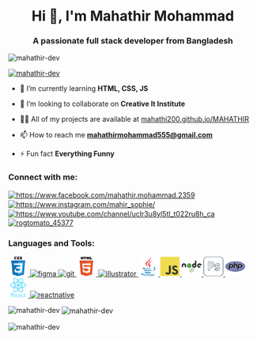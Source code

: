 <h1 align="center">Hi 👋, I'm Mahathir Mohammad</h1>
<h3 align="center">A passionate full stack developer from Bangladesh</h3>

<p align="left"> <img src="https://komarev.com/ghpvc/?username=mahathir-dev&label=Profile%20views&color=0e75b6&style=flat" alt="mahathir-dev" /> </p>

<p align="left"> <a href="https://github.com/ryo-ma/github-profile-trophy"><img src="https://github-profile-trophy.vercel.app/?username=mahathir-dev" alt="mahathir-dev" /></a> </p>

- 🌱 I’m currently learning **HTML, CSS, JS**

- 👯 I’m looking to collaborate on **Creative It Institute**

- 👨‍💻 All of my projects are available at [mahathi200.github.io/MAHATHIR](mahathi200.github.io/MAHATHIR)

- 📫 How to reach me **mahathirmohammad555@gmail.com**

- ⚡ Fun fact **Everything Funny**

<h3 align="left">Connect with me:</h3>
<p align="left">
<a href="https://fb.com/https://www.facebook.com/mahathir.mohammad.2359" target="blank"><img align="center" src="https://raw.githubusercontent.com/rahuldkjain/github-profile-readme-generator/master/src/images/icons/Social/facebook.svg" alt="https://www.facebook.com/mahathir.mohammad.2359" height="30" width="40" /></a>
<a href="https://instagram.com/https://www.instagram.com/mahir_sophie/" target="blank"><img align="center" src="https://raw.githubusercontent.com/rahuldkjain/github-profile-readme-generator/master/src/images/icons/Social/instagram.svg" alt="https://www.instagram.com/mahir_sophie/" height="30" width="40" /></a>
<a href="https://www.youtube.com/c/https://www.youtube.com/channel/uclr3u8yl5tl_t022ru8h_ca" target="blank"><img align="center" src="https://raw.githubusercontent.com/rahuldkjain/github-profile-readme-generator/master/src/images/icons/Social/youtube.svg" alt="https://www.youtube.com/channel/uclr3u8yl5tl_t022ru8h_ca" height="30" width="40" /></a>
<a href="https://discord.gg/rogtomato_45377" target="blank"><img align="center" src="https://raw.githubusercontent.com/rahuldkjain/github-profile-readme-generator/master/src/images/icons/Social/discord.svg" alt="rogtomato_45377" height="30" width="40" /></a>
</p>

<h3 align="left">Languages and Tools:</h3>
<p align="left"> <a href="https://www.w3schools.com/css/" target="_blank" rel="noreferrer"> <img src="https://raw.githubusercontent.com/devicons/devicon/master/icons/css3/css3-original-wordmark.svg" alt="css3" width="40" height="40"/> </a> <a href="https://www.figma.com/" target="_blank" rel="noreferrer"> <img src="https://www.vectorlogo.zone/logos/figma/figma-icon.svg" alt="figma" width="40" height="40"/> </a> <a href="https://git-scm.com/" target="_blank" rel="noreferrer"> <img src="https://www.vectorlogo.zone/logos/git-scm/git-scm-icon.svg" alt="git" width="40" height="40"/> </a> <a href="https://www.w3.org/html/" target="_blank" rel="noreferrer"> <img src="https://raw.githubusercontent.com/devicons/devicon/master/icons/html5/html5-original-wordmark.svg" alt="html5" width="40" height="40"/> </a> <a href="https://www.adobe.com/in/products/illustrator.html" target="_blank" rel="noreferrer"> <img src="https://www.vectorlogo.zone/logos/adobe_illustrator/adobe_illustrator-icon.svg" alt="illustrator" width="40" height="40"/> </a> <a href="https://www.java.com" target="_blank" rel="noreferrer"> <img src="https://raw.githubusercontent.com/devicons/devicon/master/icons/java/java-original.svg" alt="java" width="40" height="40"/> </a> <a href="https://developer.mozilla.org/en-US/docs/Web/JavaScript" target="_blank" rel="noreferrer"> <img src="https://raw.githubusercontent.com/devicons/devicon/master/icons/javascript/javascript-original.svg" alt="javascript" width="40" height="40"/> </a> <a href="https://nodejs.org" target="_blank" rel="noreferrer"> <img src="https://raw.githubusercontent.com/devicons/devicon/master/icons/nodejs/nodejs-original-wordmark.svg" alt="nodejs" width="40" height="40"/> </a> <a href="https://www.photoshop.com/en" target="_blank" rel="noreferrer"> <img src="https://raw.githubusercontent.com/devicons/devicon/master/icons/photoshop/photoshop-line.svg" alt="photoshop" width="40" height="40"/> </a> <a href="https://www.php.net" target="_blank" rel="noreferrer"> <img src="https://raw.githubusercontent.com/devicons/devicon/master/icons/php/php-original.svg" alt="php" width="40" height="40"/> </a> <a href="https://reactjs.org/" target="_blank" rel="noreferrer"> <img src="https://raw.githubusercontent.com/devicons/devicon/master/icons/react/react-original-wordmark.svg" alt="react" width="40" height="40"/> </a> <a href="https://reactnative.dev/" target="_blank" rel="noreferrer"> <img src="https://reactnative.dev/img/header_logo.svg" alt="reactnative" width="40" height="40"/> </a> </p>

<p><img align="left" src="https://github-readme-stats.vercel.app/api/top-langs?username=mahathir-dev&show_icons=true&locale=en&layout=compact" alt="mahathir-dev" /></p>

<p>&nbsp;<img align="center" src="https://github-readme-stats.vercel.app/api?username=mahathir-dev&show_icons=true&locale=en" alt="mahathir-dev" /></p>

<p><img align="center" src="https://github-readme-streak-stats.herokuapp.com/?user=mahathir-dev&" alt="mahathir-dev" /></p>
